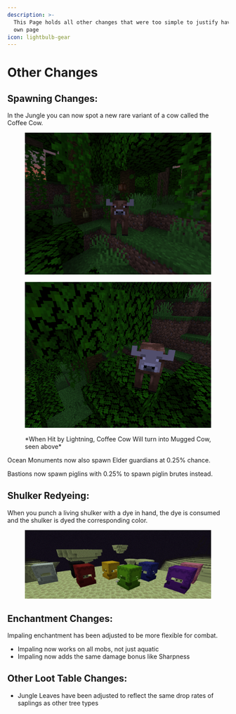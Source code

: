 ```yaml
---
description: >-
  This Page holds all other changes that were too simple to justify having their
  own page
icon: lightbulb-gear
---
```


# Other Changes

## Spawning Changes:

In the Jungle you can  now spot a new rare variant of a cow called the Coffee Cow.

<div><figure><img src="../.gitbook/assets/coffee_cow.png" alt=""><figcaption></figcaption></figure> <figure><img src="../.gitbook/assets/mugged_cow.png" alt=""><figcaption><p>*When Hit by Lightning, Coffee Cow Will turn into Mugged Cow, seen above*</p></figcaption></figure></div>

Ocean Monuments now also spawn Elder guardians at 0.25% chance.

Bastions now spawn piglins with 0.25% to spawn piglin brutes instead.

## Shulker Redyeing:

When you punch a living shulker with a dye in hand, the dye is consumed and the shulker is dyed the corresponding color.

<figure><img src="../.gitbook/assets/shulkers.png" alt=""><figcaption></figcaption></figure>

## Enchantment Changes:

Impaling enchantment has been adjusted to be more flexible for combat.

* Impaling now works on all mobs, not just aquatic
* Impaling now adds the same damage bonus like Sharpness

## Other Loot Table Changes:

* Jungle Leaves have been adjusted to reflect the same drop rates of saplings as other tree types
